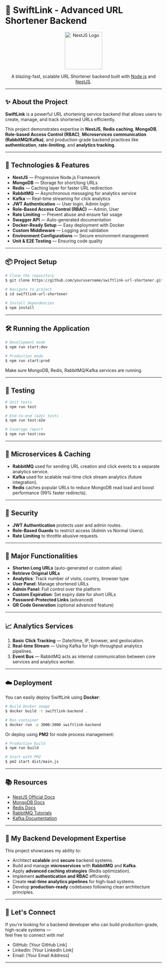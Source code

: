 # 🔗 SwiftLink - Advanced URL Shortener Backend

<p align="center">
  <a href="http://nestjs.com/" target="_blank"><img src="https://nestjs.com/img/logo-small.svg" width="120" alt="NestJS Logo" /></a>
</p>

<p align="center">
  A blazing-fast, scalable URL Shortener backend built with <a href="http://nodejs.org" target="_blank">Node.js</a> and <a href="https://nestjs.com/" target="_blank">NestJS</a>.
</p>

---

## ✨ About the Project

**SwiftLink** is a powerful URL shortening service backend that allows users to create, manage, and track shortened URLs efficiently.

This project demonstrates expertise in **NestJS**, **Redis caching**, **MongoDB**, **Role-based Access Control (RBAC)**, **Microservices communication (RabbitMQ/Kafka)**, and production-grade backend practices like **authentication**, **rate-limiting**, and **analytics tracking**.

---

## 🚀 Technologies & Features

- **NestJS** — Progressive Node.js Framework
- **MongoDB** — Storage for short/long URLs
- **Redis** — Caching layer for faster URL redirection
- **RabbitMQ** — Asynchronous messaging for analytics service
- **Kafka** — Real-time streaming for click analytics
- **JWT Authentication** — User login, Admin login
- **Role-Based Access Control (RBAC)** — Admin, User
- **Rate Limiting** — Prevent abuse and ensure fair usage
- **Swagger API** — Auto-generated documentation
- **Docker-Ready Setup** — Easy deployment with Docker
- **Custom Middleware** — Logging and validation
- **Environment Configurations** — Secure environment management
- **Unit & E2E Testing** — Ensuring code quality

---

## 📦 Project Setup

```bash
# Clone the repository
$ git clone https://github.com/yourusername/swiftlink-url-shortener.git

# Navigate to project
$ cd swiftlink-url-shortener

# Install dependencies
$ npm install
```

---

## 🛠 Running the Application

```bash
# Development mode
$ npm run start:dev

# Production mode
$ npm run start:prod
```

Make sure MongoDB, Redis, RabbitMQ/Kafka services are running.

---

## 🧪 Testing

```bash
# Unit tests
$ npm run test

# End-to-end (e2e) tests
$ npm run test:e2e

# Coverage report
$ npm run test:cov
```

---

## 📡 Microservices & Caching

- **RabbitMQ** used for sending URL creation and click events to a separate analytics service.
- **Kafka** used for scalable real-time click stream analytics (future integration).
- **Redis** caches popular URLs to reduce MongoDB read load and boost performance (99% faster redirects).

---

## 🔐 Security

- **JWT Authentication** protects user and admin routes.
- **Role-Based Guards** to restrict access (Admin vs Normal Users).
- **Rate Limiting** to throttle abusive requests.

---

## 🛒 Major Functionalities

- **Shorten Long URLs** (auto-generated or custom alias)
- **Retrieve Original URLs**
- **Analytics**: Track number of visits, country, browser type
- **User Panel**: Manage shortened URLs
- **Admin Panel**: Full control over the platform
- **Custom Expiration**: Set expiry date for short URLs
- **Password-Protected Links** (advanced)
- **QR Code Generation** (optional advanced feature)

---

## 📈 Analytics Services

1. **Basic Click Tracking** — Date/time, IP, browser, and geolocation.
2. **Real-time Stream** — Using Kafka for high-throughput analytics pipelines.
3. **Event Bus** — RabbitMQ acts as internal communication between core services and analytics worker.

---

## ☁️ Deployment

You can easily deploy SwiftLink using **Docker**:

```bash
# Build Docker image
$ docker build -t swiftlink-backend .

# Run container
$ docker run -p 3000:3000 swiftlink-backend
```

Or deploy using **PM2** for node process management:

```bash
# Production build
$ npm run build

# Start with PM2
$ pm2 start dist/main.js
```

---

## 📚 Resources

- [NestJS Official Docs](https://docs.nestjs.com)
- [MongoDB Docs](https://www.mongodb.com/docs/)
- [Redis Docs](https://redis.io/docs/)
- [RabbitMQ Tutorials](https://www.rabbitmq.com/getstarted.html)
- [Kafka Documentation](https://kafka.apache.org/documentation/)

---

## 💼 My Backend Development Expertise

This project showcases my ability to:

- Architect **scalable** and **secure** backend systems.
- Build and manage **microservices** with **RabbitMQ** and **Kafka**.
- Apply **advanced caching strategies** (Redis optimization).
- Implement **authentication and RBAC** efficiently.
- Create **real-time analytics pipelines** for high-load systems.
- Develop **production-ready** codebases following clean architecture principles.

---

## 🤝 Let's Connect

If you're looking for a backend developer who can build production-grade, high-scale systems —  
feel free to connect with me!

- GitHub: [Your GitHub Link]
- LinkedIn: [Your LinkedIn Link]
- Email: [Your Email Address]

---
